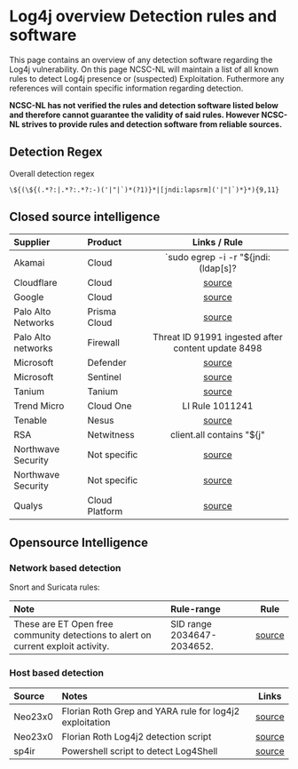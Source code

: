 # Log4j overview Detection rules and software

This page contains an overview of any detection software regarding the Log4j vulnerability. On this page NCSC-NL will maintain a list of all known rules to detect Log4j presence or (suspected) Exploitation. Futhermore any references will contain specific information regarding detection.

**NCSC-NL has not verified the rules and detection software listed below and therefore cannot guarantee the validity of said rules.
However NCSC-NL strives to provide rules and detection software from reliable sources.**

## Detection Regex

Overall detection regex

```plain
\${(\${(.*?:|.*?:.*?:-)('|"|`)*(?1)}*|[jndi:lapsrm]('|"|`)*}*){9,11}
```

## Closed source intelligence

| Supplier        | Product         | Links / Rule|
|:----------------|:----------------|:---------------:|
| Akamai       | Cloud | `sudo egrep -i -r "\$\{jndi:(ldap[s]?|rmi|dns)://' /var/log` |
| Cloudflare   | Cloud | [source](https://blog.cloudflare.com/cve-2021-44228-log4j-rce-0-day-mitigation/) |
| Google       | Cloud | [source](https://cloud.google.com/blog/products/identity-security/cloud-armor-waf-rule-to-help-address-apache-log4j-vulnerability)|
| Palo Alto Networks   | Prisma Cloud | [source](https://unit42.paloaltonetworks.com/apache-log4j-vulnerability-cve-2021-44228/) |
| Palo Alto networks   | Firewall | Threat ID 91991 ingested after content update 8498 |
| Microsoft    | Defender | [source](https://www.microsoft.com/security/blog/2021/12/11/guidance-for-preventing-detecting-and-hunting-for-cve-2021-44228-log4j-2-exploitation/) |
| Microsoft    | Sentinel| [source](https://www.microsoft.com/security/blog/2021/12/11/guidance-for-preventing-detecting-and-hunting-for-cve-2021-44228-log4j-2-exploitation/) |
| Tanium   | Tanium | [source](https://community.tanium.com/s/article/How-Tanium-Can-Help-with-CVE-2021-44228-Log4Shell) |
| Trend Micro   | Cloud One| LI Rule 1011241 |
| Tenable  | Nesus | [source](https://www.tenable.com/plugins/search?q=cves%3A%28%22CVE-2021-44228%22%29&sort=&page=1) |
| RSA  | Netwitness | client.all contains "${j" || client.all contains "${J" |
| Northwave Security | Not specific | [source](https://github.com/NorthwaveSecurity/log4jcheck) |
| Northwave Security | Not specific | [source](https://github.com/crypt0jan/log4j-powershell-checker) |
| Qualys  | Cloud Platform | [source](https://blog.qualys.com/vulnerabilities-threat-research/2021/12/10/apache-log4j2-zero-day-exploited-in-the-wild-log4shell) |

## Opensource Intelligence


### Network based detection

Snort and Suricata rules:

| Note             | Rule-range        | Rule |
|:----------------|:----------------|:---------------:|
| These are ET Open free community detections to alert on current exploit activity.  | SID range 2034647-2034652. | [source](https://rules.emergingthreatspro.com/open/) |


### Host based detection

| Source      | Notes        | Links |
|:----------------|:----------------|:---------------:|
| Neo23x0   | Florian Roth Grep and YARA rule for log4j2 exploitation | [source](https://gist.github.com/Neo23x0/e4c8b03ff8cdf1fa63b7d15db6e3860b) |
| Neo23x0   | Florian Roth Log4j2 detection script | [source](https://gist.github.com/Neo23x0/e4c8b03ff8cdf1fa63b7d15db6e3860b) |
| sp4ir     | Powershell script to detect Log4Shell| [source](https://github.com/sp4ir/incidentresponse/blob/35a2faae8512884bcd753f0de3fa1adc6ec326ed/Get-Log4shellVuln.ps1) |
